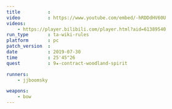 ```yaml
---
title          :
video          : https://www.youtube.com/embed/-hRDDdHV60U
videos:
    - https://player.bilibili.com/player.html?aid=61389540
run_type       : ta-wiki-rules
platform       : pc
patch_version  :
date           : 2019-07-30
time           : 25'45"26
quest          : 9★-contract-woodland-spirit

runners:
    - jjboomsky

weapons:
    - bow
---
```

